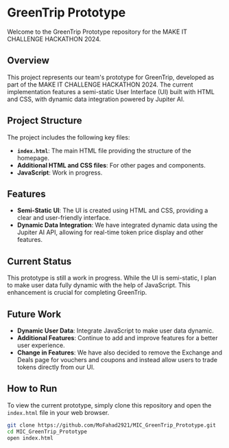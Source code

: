 # GreenTrip Prototype

Welcome to the GreenTrip Prototype repository for the MAKE IT CHALLENGE HACKATHON 2024.

## Overview

This project represents our team's prototype for GreenTrip, developed as part of the MAKE IT CHALLENGE HACKATHON 2024. The current implementation features a semi-static User Interface (UI) built with HTML and CSS, with dynamic data integration powered by Jupiter AI.

## Project Structure

The project includes the following key files:

- **`index.html`**: The main HTML file providing the structure of the homepage.
- **Additional HTML and CSS files**: For other pages and components.
- **JavaScript**: Work in progress.

## Features

- **Semi-Static UI**: The UI is created using HTML and CSS, providing a clear and user-friendly interface.
- **Dynamic Data Integration**: We have integrated dynamic data using the Jupiter AI API, allowing for real-time token price display and other features.

## Current Status

This prototype is still a work in progress. While the UI is semi-static, I plan to make user data fully dynamic with the help of JavaScript. This enhancement is crucial for completing GreenTrip.

## Future Work

- **Dynamic User Data**: Integrate JavaScript to make user data dynamic.
- **Additional Features**: Continue to add and improve features for a better user experience.
- **Change in Features**: We have also decided to remove the Exchange and Deals page for vouchers and coupons and instead allow users to trade tokens directly from our UI.

## How to Run

To view the current prototype, simply clone this repository and open the `index.html` file in your web browser.

```bash
git clone https://github.com/MoFahad2921/MIC_GreenTrip_Prototype.git
cd MIC_GreenTrip_Prototype
open index.html


